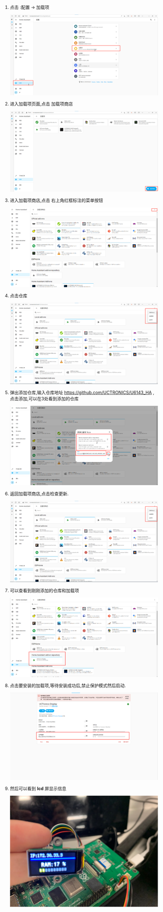 1. 点击 :配置 -> 加载项

   ![1](img/1.png)

2. 进入加载项页面,点击 加载项商店

   ![2](img/2.png)

3. 进入加载项商店,点击 右上角红框标注的菜单按钮

   ![3](img/3.png)

4. 点击仓库

    ![4](img/4.png)

5. 弹出添加仓库,输入仓库地址 https://github.com/UCTRONICS/U6143_HA ,点击添加,可以在3处看到添加的仓库

    ![5](img/5.png)

6. 返回加载项商店,点击检查更新.

   ![6](img/6.png)

7. 可以查看到刚刚添加的仓库和加载项

   ![7](img/7.png)

8. 点击要安装的加载项,等待安装成功后,禁止保护模式然后启动.

   ![8](img/8.png)

9. 然后可以看到 **lcd** 屏显示信息

   ![9](img/9.jpeg)

